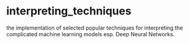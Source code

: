 # interpreting_techniques
the implementation of selected popular techniques for interpreting the complicated machine learning models esp. Deep Neural Networks.
